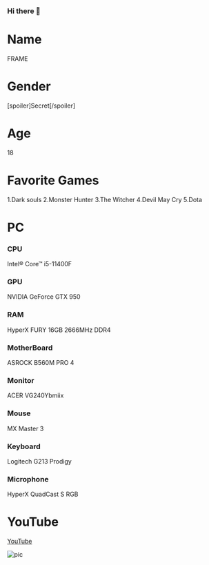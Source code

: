 ### Hi there 👋
# Name
FRAME 

# Gender
[spoiler]Secret[/spoiler]



# Age
18


# Favorite Games

1.Dark souls
2.Monster Hunter
3.The Witcher
4.Devil May Cry
5.Dota


# PC

### CPU  
 Intel® Core™ i5-11400F
 
### GPU  
NVIDIA GeForce GTX 950

### RAM  
HyperX FURY 16GB 2666MHz DDR4

### MotherBoard  
ASROCK B560M PRO 4

### Monitor   
ACER VG240Ybmiix

### Mouse   
MX Master 3  

### Keyboard 
Logitech G213 Prodigy

### Microphone  
HyperX QuadCast S RGB

# YouTube
[YouTube](https://www.youtube.com/channel/UC57K9QMejcvzrSQYiCrAoRw/featured) <br>

![pic](https://github.com/frame5482/frame5482/blob/main/Port%20%E0%B8%A3%E0%B8%B9%E0%B8%9B.png)

<!--
**frame5482/frame5482** is a ✨ _special_ ✨ repository because its `README.md` (this file) appears on your GitHub profile.
#


Here are some ideas to get you started:

- 🔭 I’m currently working on ...
- 🌱 I’m currently learning ...
- 👯 I’m looking to collaborate on ...
- 🤔 I’m looking for help with ...
- 💬 Ask me about ...
- 📫 How to reach me: ...
- 😄 Pronouns: ...
- ⚡ Fun fact: ...
-->
